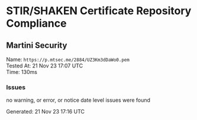 # STIR/SHAKEN Certificate Repository Compliance

## Martini Security

Name: `https://p.mtsec.me/2884/UZ3Km3dDaWo0.pem`\
Tested At: 21 Nov 23 17:07 UTC\
Time: 130ms

### Issues

no warning, or error, or notice date level issues were found

Generated: 21 Nov 23 17:16 UTC